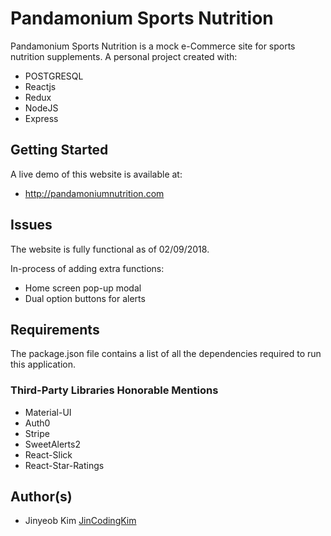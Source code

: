 # Pandamonium Sports Nutrition

Pandamonium Sports Nutrition is a mock e-Commerce site for sports nutrition supplements.
A personal project created with:

* POSTGRESQL
* Reactjs
* Redux
* NodeJS
* Express

## Getting Started

A live demo of this website is available at:

* http://pandamoniumnutrition.com

## Issues

The website is fully functional as of 02/09/2018.

In-process of adding extra functions:

* Home screen pop-up modal
* Dual option buttons for alerts

## Requirements

The package.json file contains a list of all the dependencies required to run this application.

### Third-Party Libraries Honorable Mentions

* Material-UI
* Auth0
* Stripe
* SweetAlerts2
* React-Slick
* React-Star-Ratings

## Author(s)

* Jinyeob Kim <a href="https://github.com/JinCodingKim">JinCodingKim</a>

